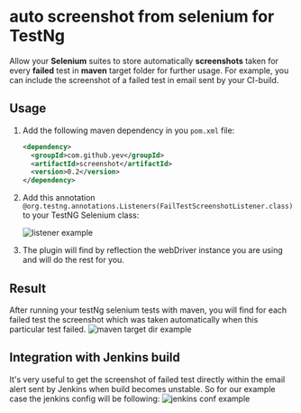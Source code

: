 # auto screenshot from selenium for TestNg
Allow your **Selenium** suites to store automatically **screenshots** taken for every **failed** test in **maven** target folder for further usage. For example, you can include the screenshot of a failed test in email sent by your CI-build.

## Usage

1. Add the following maven dependency in you ```pom.xml``` file:

    ```xml 
    <dependency>
      <groupId>com.github.yev</groupId>
      <artifactId>screenshot</artifactId>
      <version>0.2</version>
    </dependency>
    ```
    
2. Add this annotation ```@org.testng.annotations.Listeners(FailTestScreenshotListener.class)``` to your TestNG Selenium class:

    ![listener example](https://raw.githubusercontent.com/yev/seleniumMvnScreenshot/master/docs/ListenerExample.png)
    
3. The plugin will find by reflection the webDriver instance you are using and will do the rest for you.

## Result
After running your testNg selenium tests with maven, you will find for each failed test the screenshot which was taken automatically when this particular test failed.
![maven target dir example](https://raw.githubusercontent.com/yev/seleniumMvnScreenshot/master/docs/mvnTargerFolder.png)

## Integration with Jenkins build
It's very useful to get the screenshot of failed test directly within the email alert sent by Jenkins when build becomes unstable. So for our example case the jenkins config will be following:
![jenkins conf example](https://raw.githubusercontent.com/yev/seleniumMvnScreenshot/master/docs/selenium_Config_Jenkins_.png)

